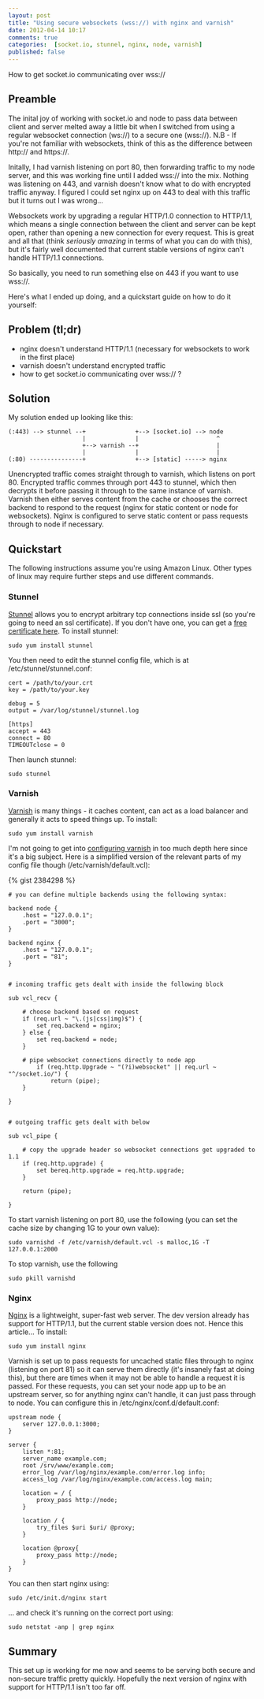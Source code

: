 ```yaml
---
layout: post
title: "Using secure websockets (wss://) with nginx and varnish"
date: 2012-04-14 10:17
comments: true
categories:  [socket.io, stunnel, nginx, node, varnish]
published: false
---
```


How to get socket.io communicating over wss://<!-- more -->

## Preamble

The inital joy of working with socket.io and node to pass data between client and server melted away a little bit when I switched from using a regular websocket connection (ws://) to a secure one (wss://). N.B - If you're not familiar with websockets, think of this as the difference between http:// and https://.

Initally, I had varnish listening on port 80, then forwarding traffic to my node server, and this was working fine until I added wss:// into the mix. Nothing was listening on 443, and varnish doesn't know what to do with encrypted traffic anyway. I figured I could set nginx up on 443 to deal with this traffic but it turns out I was wrong...
 
Websockets work by upgrading a regular HTTP/1.0 connection to HTTP/1.1, which means a single connection between the client and server can be kept open, rather than opening a new connection for every request. This is great and all that (think _seriously amazing_ in terms of what you can do with this), but it's fairly well documented that current stable versions of nginx can't handle HTTP/1.1 connections.

So basically, you need to run something else on 443 if you want to use wss://.

Here's what I ended up doing, and a quickstart guide on how to do it yourself:


## Problem (tl;dr)
- nginx doesn't understand HTTP/1.1 (necessary for websockets to work in the first place)
- varnish doesn't understand encrypted traffic
- how to get socket.io communicating over wss:// ?

## Solution
My solution ended up looking like this:

	(:443) --> stunnel --+ 				+--> [socket.io] --> node
		                 | 				| 					   ^
						 +--> varnish --+ 	   				   |
						 | 				| 	   				   |	
	(:80) ---------------+				+--> [static] -----> nginx

Unencrypted traffic comes straight through to varnish, which listens on port 80. Encrypted traffic commes through port 443 to stunnel, which then decrypts it before passing it through to the same instance of varnish. Varnish then either serves content from the cache or chooses the correct backend to respond to the request (nginx for static content or node for websockets). Nginx is configured to serve static content or pass requests through to node if necessary.

## Quickstart
The following instructions assume you're using Amazon Linux. Other types of linux may require further steps and use different commands.

### Stunnel
[Stunnel](http://stunnel.org) allows you to encrypt arbitrary tcp connections inside ssl (so you're going to need an ssl certificate). If you don't have one, you can get a [free certificate here](https://www.startssl.com/). To install stunnel:

	sudo yum install stunnel

You then need to edit the stunnel config file, which is at /etc/stunnel/stunnel.conf:

	cert = /path/to/your.crt
	key = /path/to/your.key

	debug = 5
	output = /var/log/stunnel/stunnel.log

	[https]
	accept = 443
	connect = 80
	TIMEOUTclose = 0

Then launch stunnel:

	sudo stunnel

### Varnish
[Varnish](https://www.varnish-cache.org/) is many things - it caches content, can act as a load balancer and generally it acts to speed things up. To install:

	sudo yum install varnish

I'm not going to get into [configuring varnish](https://www.varnish-cache.org/docs/3.0/tutorial/) in too much depth here since it's a big subject. Here is a simplified version of the relevant parts of my config file though (/etc/varnish/default.vcl):

{% gist 2384298 %}

``` shell /etc/varnish/default.vcl
# you can define multiple backends using the following syntax:

backend node {
	.host = "127.0.0.1";
	.port = "3000";
}

backend nginx {
	.host = "127.0.0.1";
	.port = "81";
}


# incoming traffic gets dealt with inside the following block

sub vcl_recv {

	# choose backend based on request
	if (req.url ~ "\.(js|css|img)$") {
		set req.backend = nginx;
	} else {
		set req.backend = node;
	}

	# pipe websocket connections directly to node app
		if (req.http.Upgrade ~ "(?i)websocket" || req.url ~ "^/socket.io/") {
			return (pipe);
	}

}


# outgoing traffic gets dealt with below

sub vcl_pipe {

	# copy the upgrade header so websocket connections get upgraded to 1.1
	if (req.http.upgrade) {
		set bereq.http.upgrade = req.http.upgrade;
	}

	return (pipe);

}
```

To start varnish listening on port 80, use the following (you can set the cache size by changing 1G to your own value):

	sudo varnishd -f /etc/varnish/default.vcl -s malloc,1G -T 127.0.0.1:2000

To stop varnish, use the following

	sudo pkill varnishd

### Nginx

[Nginx](http://nginx.org/) is a lightweight, super-fast web server. The dev version already has support for HTTP/1.1, but the current stable version does not. Hence this article... To install:

	sudo yum install nginx

Varnish is set up to pass requests for uncached static files through to nginx (listening on port 81) so it can serve them directly (it's insanely fast at doing this), but there are times when it may not be able to handle a request it is passed. For these requests, you can set your node app up to be an upstream server, so for anything nginx can't handle, it can just pass through to node. You can configure this in /etc/nginx/conf.d/default.conf:

	upstream node {
		server 127.0.0.1:3000;
	}

	server {
		listen *:81;
		server_name example.com;
		root /srv/www/example.com;
		error_log /var/log/nginx/example.com/error.log info;
		access_log /var/log/nginx/example.com/access.log main;
															
		location = / {
			proxy_pass http://node;
		}
																							
		location / {
			try_files $uri $uri/ @proxy;
		}
					
		location @proxy{
			proxy_pass http://node;
		}
	}

You can then start nginx using:

	sudo /etc/init.d/nginx start

... and check it's running on the correct port using:

	sudo netstat -anp | grep nginx

## Summary

This set up is working for me now and seems to be serving both secure and non-secure traffic pretty quickly. Hopefully the next version of nginx with support for HTTP/1.1 isn't too far off.



